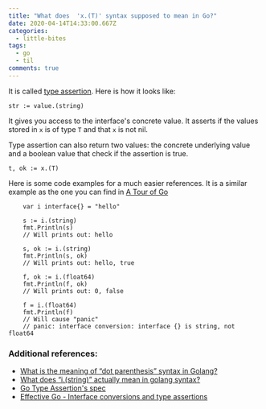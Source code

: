 ```yaml
---
title: "What does  'x.(T)' syntax supposed to mean in Go?"
date: 2020-04-14T14:33:00.667Z
categories:
  - little-bites
tags:
  - go
  - til
comments: true
---
```

It is called [type assertion][1]. Here is how it looks like:

```golang
str := value.(string)
```

It gives you access to the interface's concrete value. It asserts if the values stored in `x` is of type `T` and that `x` is not nil.

Type assertion can also return two values: the concrete underlying value and a boolean value that check if the assertion is true.

```golang
t, ok := x.(T)
```

Here is some code examples for a much easier references. It is a similar example as the one you can find in [A Tour of Go][1]

```golang
    var i interface{} = "hello"

    s := i.(string)
    fmt.Println(s)
    // Will prints out: hello

    s, ok := i.(string)
    fmt.Println(s, ok)
    // Will prints out: hello, true

    f, ok := i.(float64)
    fmt.Println(f, ok)
    // Will prints out: 0, false

    f = i.(float64)
    fmt.Println(f)
    // Will cause "panic"
    // panic: interface conversion: interface {} is string, not float64
```

### Additional references:

- [What is the meaning of “dot parenthesis” syntax in Golang?][2]
- [What does “i.(string)” actually mean in golang syntax?][3]
- [Go Type Assertion's spec][4]
- [Effective Go - Interface conversions and type assertions][5]



[1]: https://tour.golang.org/methods/15
[2]: https://stackoverflow.com/questions/24492868/what-is-the-meaning-of-dot-parenthesis-syntax-in-golang
[3]: https://stackoverflow.com/questions/53577949/what-does-i-string-actually-mean-in-golang-syntax?noredirect=1&lq=1
[4]: https://golang.org/ref/spec#Type_assertions
[5]: https://golang.org/doc/effective_go.html#interface_conversions
